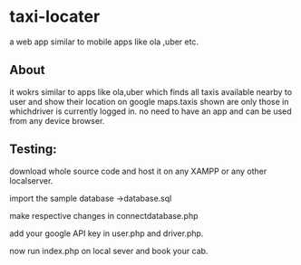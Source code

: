 # taxi-locater
a web app similar to mobile apps like ola ,uber etc.
## About
it wokrs similar to apps like ola,uber which finds all taxis available nearby to user and show their location on google maps.taxis shown are only those in whichdriver is currently logged in.
no need to have an app and can be used from any device browser.
## Testing:
download whole source code and host it on any XAMPP or any other localserver.

import the sample database ->database.sql

make respective changes in connectdatabase.php

add your google API key in user.php and driver.php.

now run index.php on local sever and book your cab.
